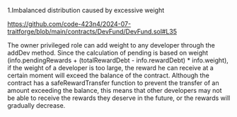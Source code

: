 1.Imbalanced distribution caused by excessive weight

https://github.com/code-423n4/2024-07-traitforge/blob/main/contracts/DevFund/DevFund.sol#L35

The owner privileged role can add weight to any developer through the addDev method. Since the calculation of pending is based on weight (info.pendingRewards + (totalRewardDebt - info.rewardDebt) * info.weight), if the weight of a developer is too large, the reward he can receive at a certain moment will exceed the balance of the contract. Although the contract has a safeRewardTransfer function to prevent the transfer of an amount exceeding the balance, this means that other developers may not be able to receive the rewards they deserve in the future, or the rewards will gradually decrease.
